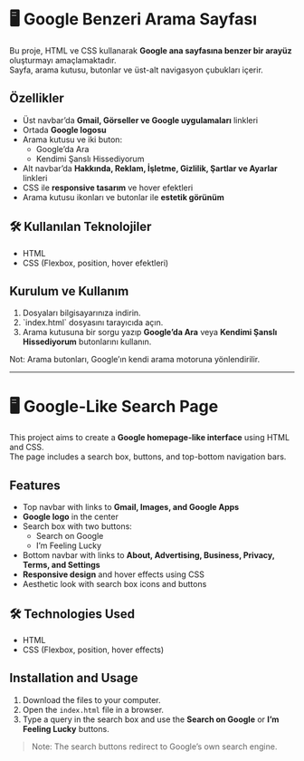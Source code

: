 # 🖥️ Google Benzeri Arama Sayfası
Bu proje, HTML ve CSS kullanarak **Google ana sayfasına benzer bir arayüz** oluşturmayı amaçlamaktadır.  
Sayfa, arama kutusu, butonlar ve üst-alt navigasyon çubukları içerir.  

## Özellikler

- Üst navbar’da **Gmail, Görseller ve Google uygulamaları** linkleri  
- Ortada **Google logosu**  
- Arama kutusu ve iki buton:  
  - Google’da Ara  
  - Kendimi Şanslı Hissediyorum  
- Alt navbar’da **Hakkında, Reklam, İşletme, Gizlilik, Şartlar ve Ayarlar** linkleri  
- CSS ile **responsive tasarım** ve hover efektleri  
- Arama kutusu ikonları ve butonlar ile **estetik görünüm**  

## 🛠️ Kullanılan Teknolojiler

- HTML  
- CSS (Flexbox, position, hover efektleri)  

## Kurulum ve Kullanım

1. Dosyaları bilgisayarınıza indirin.  
2. \`index.html\` dosyasını tarayıcıda açın.  
3. Arama kutusuna bir sorgu yazıp **Google’da Ara** veya **Kendimi Şanslı Hissediyorum** butonlarını kullanın.  

Not: Arama butonları, Google’ın kendi arama motoruna yönlendirilir.  

---

# 🖥️ Google-Like Search Page
This project aims to create a **Google homepage-like interface** using HTML and CSS.  
The page includes a search box, buttons, and top-bottom navigation bars.  

## Features

- Top navbar with links to **Gmail, Images, and Google Apps**  
- **Google logo** in the center  
- Search box with two buttons:  
  - Search on Google  
  - I’m Feeling Lucky  
- Bottom navbar with links to **About, Advertising, Business, Privacy, Terms, and Settings**  
- **Responsive design** and hover effects using CSS  
- Aesthetic look with search box icons and buttons  

## 🛠️ Technologies Used

- HTML  
- CSS (Flexbox, position, hover effects)  

## Installation and Usage

1. Download the files to your computer.  
2. Open the `index.html` file in a browser.  
3. Type a query in the search box and use the **Search on Google** or **I’m Feeling Lucky** buttons.  

> Note: The search buttons redirect to Google’s own search engine.
